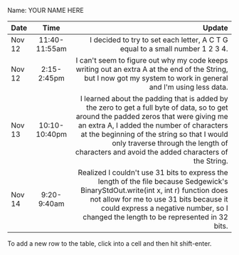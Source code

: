Name: YOUR NAME HERE

| Date   |     Time      |                                                                                                                                                                                                                                                                                                                           Update |
|:-------|:-------------:|---------------------------------------------------------------------------------------------------------------------------------------------------------------------------------------------------------------------------------------------------------------------------------------------------------------------------------:|
| Nov 12 | 11:40-11:55am |                                                                                                                                                                                                                                                    I decided to try to set each letter, A C T G equal to a small number 1 2 3 4. |
| Nov 12 |  2:15-2:45pm  |                                                                                                                                                                I can't seem to figure out why my code keeps writing out an extra A at the end of the String, but I now got my system to work in general and I'm using less data. |
| Nov 13 | 10:10-10:40pm | I learned about the padding that is added by the zero to get a full byte of data, so to get around the padded zeros that were giving me an extra A, I added the number of characters at the beginning of the string so that I would only traverse through the length of characters and avoid the added characters of the String. |
| Nov 14 |  9:20-9:40am  |                                                           Realized I couldn't use 31 bits to express the length of the file because Sedgewick's BinaryStdOut.write(int x, int r) function does not allow for me to use 31 bits because it could express a negative number, so I changed the length to be represented in 32 bits. |


To add a new row to the table, click into a cell and then hit shift-enter.